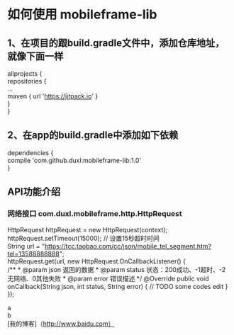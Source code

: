 # 如何使用 mobileframe-lib
1、在项目的跟build.gradle文件中，添加仓库地址，就像下面一样  
--
allprojects {  
	repositories {  
		...  
		maven { url 'https://jitpack.io' }  
	}  
}

2、在app的build.gradle中添加如下依赖
--
dependencies {  
	compile 'com.github.duxl:mobileframe-lib:1.0'  
}  

## API功能介绍
### 网络接口 com.duxl.mobileframe.http.HttpRequest		
HttpRequest httpRequest = new HttpRequest(context);
httpRequest.setTimeout(15000); // 设置15秒超时时间		
        String url = "https://tcc.taobao.com/cc/json/mobile_tel_segment.htm?tel=13588888888";		
        httpRequest.get(url, new HttpRequest.OnCallbackListener() {		
            /**
             * @param json 返回的数据
             * @param status 状态：200成功、-1超时、-2无网络、0其他失败
             * @param error 错误描述
             */
            @Override
            public void onCallback(String json, int status, String error) {
                // TODO some codes edit
            }
        });
	


a<br/>
b<br />
[我的博客]（http://www.baidu.com）
